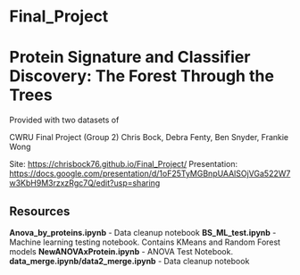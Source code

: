 # Final_Project
# Protein Signature and Classifier Discovery: The Forest Through the Trees
Provided with two datasets of 

CWRU Final Project (Group 2)
Chris Bock, Debra Fenty, Ben Snyder, Frankie Wong

Site: https://chrisbock76.github.io/Final_Project/
Presentation: https://docs.google.com/presentation/d/1oF25TyMGBnpUAAlSOjVGa522W7w3KbH9M3rzxzRgc7Q/edit?usp=sharing

## Resources
<b>Anova_by_proteins.ipynb</b> - Data cleanup notebook
<b>BS_ML_test.ipynb</b> - Machine learning testing notebook. Contains KMeans and Random Forest models
<b>NewANOVAxProtein.ipynb</b> - ANOVA Test Notebook. 
<b>data_merge.ipynb/data2_merge.ipynb</b> - Data cleanup notebook
